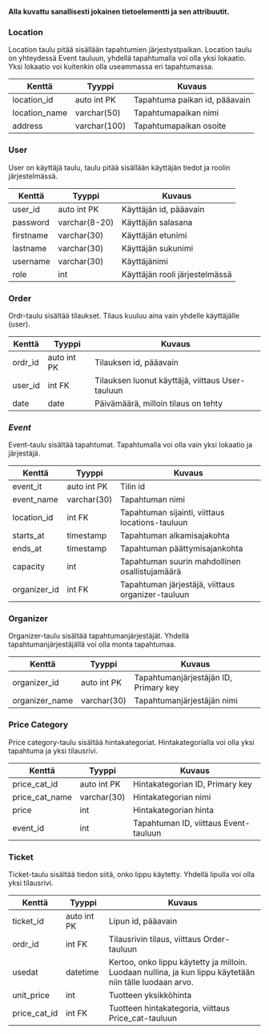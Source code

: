 
**Alla kuvattu sanallisesti jokainen tietoelementti ja sen attribuutit.**

### Location
Location taulu pitää sisällään tapahtumien järjestystpaikan. Location    taulu on yhteydessä Event tauluun, yhdellä tapahtumalla voi olla yksi   lokaatio. Yksi lokaatio voi kuitenkin olla useammassa eri tapahtumassa.

Kenttä | Tyyppi | Kuvaus
------ | ------ | ------
location_id | auto int PK | Tapahtuma paikan id, pääavain
location_name | varchar(50) | Tapahtumapaikan nimi
address | varchar(100) | Tapahtumapaikan osoite

### User
User on käyttäjä taulu, taulu pitää sisällään käyttäjän tiedot ja roolin  järjestelmässä.

Kenttä | Tyyppi | Kuvaus
------ | ------ | ------
user_id | auto int PK | Käyttäjän id, pääavain
password | varchar(8-20) | Käyttäjän salasana 
firstname | varchar(30) | Käyttäjän etunimi
lastname | varchar(30) | Käyttäjän sukunimi
username | varchar(30) | Käyttäjänimi
role | int | Käyttäjän rooli järjestelmässä


### Order
Ordr-taulu sisältää tilaukset. Tilaus kuuluu aina vain yhdelle käyttäjälle (user).

Kenttä | Tyyppi | Kuvaus
------ | ------ | ------
ordr_id | auto int PK | Tilauksen id, pääavain
user_id | int FK | Tilauksen luonut käyttäjä, viittaus User-tauluun
date |date | Päivämäärä, milloin tilaus on tehty

### _Event_
Event-taulu sisältää tapahtumat. Tapahtumalla voi olla vain yksi lokaatio ja järjestäjä.

Kenttä | Tyyppi | Kuvaus
------ | ------ | ------
event_it | auto int PK | Tilin id
event_name | varchar(30) |  Tapahtuman nimi
location_id | int FK | Tapahtuman sijainti, viittaus locations-tauluun
starts_at | timestamp | Tapahtuman alkamisajakohta
ends_at | timestamp | Tapahtuman päättymisajankohta
capacity | int | Tapahtuman suurin mahdollinen osallistujamäärä
organizer_id | int FK | Tapahtuman järjestäjä, viittaus organizer-tauluun

### Organizer
Organizer-taulu sisältää tapahtumanjärjestäjät. Yhdellä tapahtumanjärjestäjällä voi olla monta tapahtumaa.

Kenttä | Tyyppi | Kuvaus
------ | ------ | ------
organizer_id | auto int PK | Tapahtumanjärjestäjän ID, Primary key
organizer_name | varchar(30) | Tapahtumanjärjestäjän nimi

### Price Category
Price category-taulu sisältää hintakategoriat. Hintakategorialla voi olla yksi tapahtuma ja yksi tilausrivi.

Kenttä | Tyyppi | Kuvaus
------ | ------ | ------
price_cat_id | auto int PK | Hintakategorian ID, Primary key
price_cat_name | varchar(30) | Hintakategorian nimi
price | int | Hintakategorian hinta
event_id | int | Tapahtuman ID, viittaus Event-tauluun

### Ticket
Ticket-taulu sisältää tiedon siitä, onko lippu käytetty. Yhdellä lipulla voi olla yksi tilausrivi.

Kenttä | Tyyppi | Kuvaus
------ | ------ | ------
ticket_id | auto int PK | Lipun id, pääavain
ordr_id | int FK | Tilausrivin tilaus, viittaus Order-tauluun
usedat | datetime | Kertoo, onko lippu käytetty ja milloin. Luodaan nullina, ja kun lippu käytetään niin tälle luodaan arvo.
unit_price | int | Tuotteen yksikköhinta
price_cat_id | int FK | Tuotteen hintakategoria, viittaus Price_cat-tauluun


